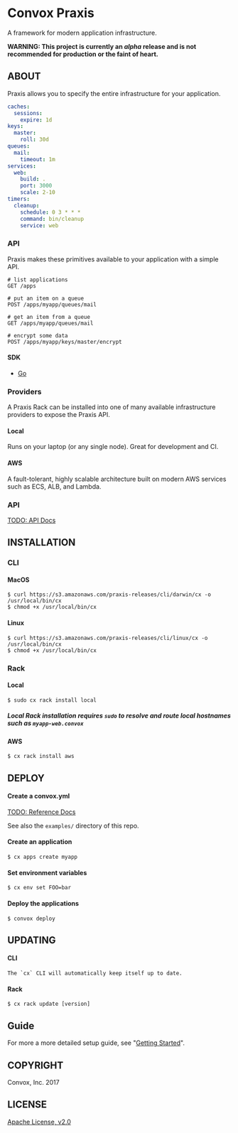 # Convox Praxis

A framework for modern application infrastructure.

**WARNING: This project is currently an *alpha* release and is not recommended for production or the faint of heart.**

## ABOUT

Praxis allows you to specify the entire infrastructure for your application.

```yaml
caches:
  sessions:
    expire: 1d
keys:
  master:
    roll: 30d
queues:
  mail:
    timeout: 1m
services:
  web:
    build: .
    port: 3000
    scale: 2-10
timers:
  cleanup:
    schedule: 0 3 * * *
    command: bin/cleanup
    service: web
```

### API

Praxis makes these primitives available to your application with a simple API.

```
# list applications
GET /apps

# put an item on a queue
POST /apps/myapp/queues/mail

# get an item from a queue
GET /apps/myapp/queues/mail

# encrypt some data
POST /apps/myapp/keys/master/encrypt
```

#### SDK

* [Go](https://github.com/convox/praxis/tree/master/sdk/rack)

### Providers

A Praxis Rack can be installed into one of many available infrastructure providers to expose the Praxis API.

#### Local

Runs on your laptop (or any single node). Great for development and CI.

#### AWS

A fault-tolerant, highly scalable architecture built on modern AWS services such as ECS, ALB, and Lambda.

### API

[TODO: API Docs]()

## INSTALLATION

### CLI

#### MacOS

    $ curl https://s3.amazonaws.com/praxis-releases/cli/darwin/cx -o /usr/local/bin/cx
    $ chmod +x /usr/local/bin/cx

#### Linux

    $ curl https://s3.amazonaws.com/praxis-releases/cli/linux/cx -o /usr/local/bin/cx
    $ chmod +x /usr/local/bin/cx

### Rack

#### Local

    $ sudo cx rack install local

##### Local Rack installation requires `sudo` to resolve and route local hostnames such as `myapp-web.convox`

#### AWS

    $ cx rack install aws

## DEPLOY

#### Create a convox.yml

[TODO: Reference Docs]()

See also the `examples/` directory of this repo.

#### Create an application

    $ cx apps create myapp

#### Set environment variables

    $ cx env set FOO=bar

#### Deploy the applications

    $ convox deploy

## UPDATING

#### CLI

    The `cx` CLI will automatically keep itself up to date.

#### Rack

    $ cx rack update [version]

## Guide

For more a more detailed setup guide, see "[Getting Started](https://github.com/convox/praxis/blob/master/docs/getting-started.md)".

## COPYRIGHT

Convox, Inc. 2017

## LICENSE

[Apache License, v2.0](https://www.apache.org/licenses/LICENSE-2.0)
